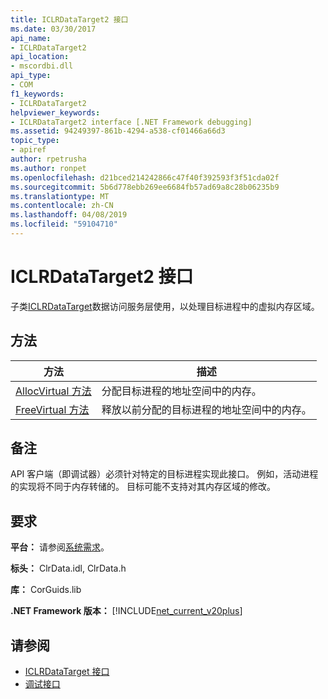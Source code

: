 ```yaml
---
title: ICLRDataTarget2 接口
ms.date: 03/30/2017
api_name:
- ICLRDataTarget2
api_location:
- mscordbi.dll
api_type:
- COM
f1_keywords:
- ICLRDataTarget2
helpviewer_keywords:
- ICLRDataTarget2 interface [.NET Framework debugging]
ms.assetid: 94249397-861b-4294-a538-cf01466a66d3
topic_type:
- apiref
author: rpetrusha
ms.author: ronpet
ms.openlocfilehash: d21bced214242866c47f40f392593f3f51cda02f
ms.sourcegitcommit: 5b6d778ebb269ee6684fb57ad69a8c28b06235b9
ms.translationtype: MT
ms.contentlocale: zh-CN
ms.lasthandoff: 04/08/2019
ms.locfileid: "59104710"
---
```

# <a name="iclrdatatarget2-interface"></a>ICLRDataTarget2 接口
子类[ICLRDataTarget](../../../../docs/framework/unmanaged-api/debugging/iclrdatatarget-interface.md)数据访问服务层使用，以处理目标进程中的虚拟内存区域。  
  
## <a name="methods"></a>方法  
  
|方法|描述|  
|------------|-----------------|  
|[AllocVirtual 方法](../../../../docs/framework/unmanaged-api/debugging/iclrdatatarget2-allocvirtual-method.md)|分配目标进程的地址空间中的内存。|  
|[FreeVirtual 方法](../../../../docs/framework/unmanaged-api/debugging/iclrdatatarget2-freevirtual-method.md)|释放以前分配的目标进程的地址空间中的内存。|  
  
## <a name="remarks"></a>备注  
 API 客户端（即调试器）必须针对特定的目标进程实现此接口。 例如，活动进程的实现将不同于内存转储的。 目标可能不支持对其内存区域的修改。  
  
## <a name="requirements"></a>要求  
 **平台：** 请参阅[系统需求](../../../../docs/framework/get-started/system-requirements.md)。  
  
 **标头：** ClrData.idl, ClrData.h  
  
 **库：** CorGuids.lib  
  
 **.NET Framework 版本：** [!INCLUDE[net_current_v20plus](../../../../includes/net-current-v20plus-md.md)]  
  
## <a name="see-also"></a>请参阅

- [ICLRDataTarget 接口](../../../../docs/framework/unmanaged-api/debugging/iclrdatatarget-interface.md)
- [调试接口](../../../../docs/framework/unmanaged-api/debugging/debugging-interfaces.md)
